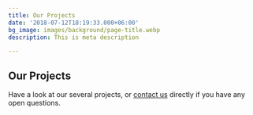 ```yaml
---
title: Our Projects
date: '2018-07-12T18:19:33.000+06:00'
bg_image: images/background/page-title.webp
description: This is meta description

---
```

## Our Projects

Have a look at our several projects, or [contact us](/contact) directly if you have any open questions.